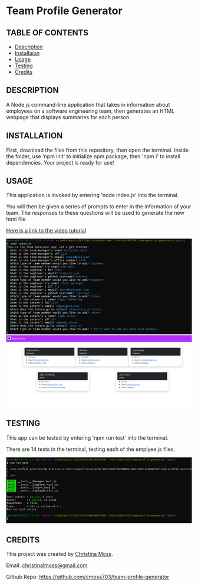 # Team Profile Generator

## TABLE OF CONTENTS

* [Description](#description)
* [Installaion](#installation)
* [Usage](#usage)
* [Testing](#testing)
* [Credits](#credits)

## DESCRIPTION

A Node.js command-line application that takes in information about employees on a software engineering team, then generates an HTML webpage that displays summaries for each person.

## INSTALLATION

First, download the files from this repository, then open the terminal. Inside the folder, use 'npm init' to initialize npm package, then 'npm i' to install dependencies. Your project is ready for use!

## USAGE

This application is invoked by entering 'node index.js' into the terminal.

You will then be given a series of prompts to enter in the information of your team. The responses to these questions will be used to generate the new html file

[Here is a link to the video tutorial](https://drive.google.com/file/d/1h_n8mznACt1Jl67DJD9z5u21HUYXyrMf/view)

![Prompts](/images/prompts.png)
![Deployed App](/images/team-profile.png)

## TESTING

This app can be tested by entering 'npm run test' into the terminal.

There are 14 tests in the terminal, testing each of the emplyee js files.

![Run tests](/images/run-tests.png)

## CREDITS

This project was created by [Christina Moss](https://github.com/cmoss703).

Email: christinalmoss@gmail.com

Github Repo: https://github.com/cmoss703/team-profile-generator
